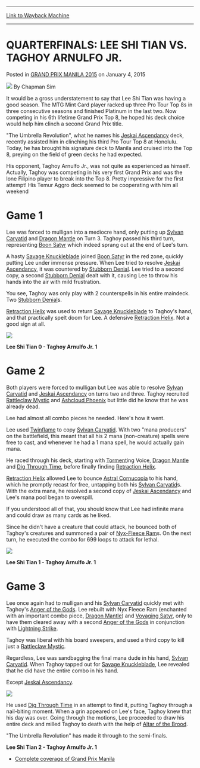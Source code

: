 
---
[Link to Wayback Machine](https://web.archive.org/web/20150911090418/http://magic.wizards.com/en/events/coverage/gpman15/quarterfinals-lee-shi-tian-vs-taghoy-arnulfo-jr-2015-01-04)

[_metadata_:author]:- "Chapman Sim"
[_metadata_:description]:- "It would be a gross understatement to say that Lee Shi Tian was having a good season. The MTG Mint Card player racked up three Pro Tour Top 8s in three consecutive seasons and finished Platinum in the last two. Now competing in his 6th lifetime Grand Prix Top 8, he hoped his deck choice would help him clinch a second Grand Prix title."
[_metadata_:generator]:- "Drupal 7 (http://drupal.org)"
[_metadata_:node]:- "325516"
[_metadata_:publish_date]:- "2015-01-04"
[_metadata_:source]:- "div-main-content"
[_metadata_:title]:- "QUARTERFINALS: LEE SHI TIAN VS. TAGHOY ARNULFO JR."
[_metadata_:wayback_capture_timestamp]:- "2015-09-11 09:04:18"
[_metadata_:wayback_raw_url]:- "https://web.archive.org/web/20150911090418id_/http://magic.wizards.com/en/events/coverage/gpman15/quarterfinals-lee-shi-tian-vs-taghoy-arnulfo-jr-2015-01-04"
[_metadata_:wayback_url]:- "http://magic.wizards.com/en/events/coverage/gpman15/quarterfinals-lee-shi-tian-vs-taghoy-arnulfo-jr-2015-01-04"
---


QUARTERFINALS: LEE SHI TIAN VS. TAGHOY ARNULFO JR.
==================================================



 Posted in [GRAND PRIX MANILA 2015](/en/events/coverage/gpman15)
 on January 4, 2015 






![](https://media.magic.wizards.com/styles/auth_small/public/images/person/chapman_icon_0.jpg)
By Chapman Sim










It would be a gross understatement to say that Lee Shi Tian was having a good season. The MTG Mint Card player racked up three Pro Tour Top 8s in three consecutive seasons and finished Platinum in the last two. Now competing in his 6th lifetime Grand Prix Top 8, he hoped his deck choice would help him clinch a second Grand Prix title.


"The Umbrella Revolution", what he names his [Jeskai Ascendancy](http://gatherer.wizards.com/Pages/Card/Details.aspx?name=Jeskai+Ascendancy) deck, recently assisted him in clinching his third Pro Tour Top 8 at Honolulu. Today, he has brought his signature deck to Manila and cruised into the Top 8, preying on the field of green decks he had expected.


His opponent, Taghoy Arnulfo Jr., was not quite as experienced as himself. Actually, Taghoy was competing in his very first Grand Prix and was the lone Filipino player to break into the Top 8. Pretty impressive for the first attempt! His Temur Aggro deck seemed to be cooperating with him all weekend


Game 1
======


Lee was forced to mulligan into a mediocre hand, only putting up [Sylvan Caryatid](http://gatherer.wizards.com/Pages/Card/Details.aspx?name=Sylvan+Caryatid) and [Dragon Mantle](http://gatherer.wizards.com/Pages/Card/Details.aspx?name=Dragon+Mantle) on Turn 3. Taghoy passed his third turn, representing [Boon Satyr](http://gatherer.wizards.com/Pages/Card/Details.aspx?name=Boon+Satyr) which indeed sprang out at the end of Lee's turn.


A hasty [Savage Knuckleblade](http://gatherer.wizards.com/Pages/Card/Details.aspx?name=Savage+Knuckleblade) joined [Boon Satyr](http://gatherer.wizards.com/Pages/Card/Details.aspx?name=Boon+Satyr) in the red zone, quickly putting Lee under immense pressure. When Lee tried to resolve [Jeskai Ascendancy](http://gatherer.wizards.com/Pages/Card/Details.aspx?name=Jeskai+Ascendancy), it was countered by [Stubborn Denial](http://gatherer.wizards.com/Pages/Card/Details.aspx?name=Stubborn+Denial). Lee tried to a second copy, a second [Stubborn Denial](http://gatherer.wizards.com/Pages/Card/Details.aspx?name=Stubborn+Denial) dealt with it, causing Lee to throw his hands into the air with mild frustration.


You see, Taghoy was only play with 2 counterspells in his entire maindeck. Two [Stubborn Denial](http://gatherer.wizards.com/Pages/Card/Details.aspx?name=Stubborn+Denial)s.


[Retraction Helix](http://gatherer.wizards.com/Pages/Card/Details.aspx?name=Retraction+Helix) was used to return [Savage Knuckleblade](http://gatherer.wizards.com/Pages/Card/Details.aspx?name=Savage+Knuckleblade) to Taghoy's hand, and that practically spelt doom for Lee. A defensive [Retraction Helix](http://gatherer.wizards.com/Pages/Card/Details.aspx?name=Retraction+Helix). Not a good sign at all.


![](https://media.wizards.com/2014/events/gpman15/QF-Taghoy.jpg)  



**Lee Shi Tian 0 - Taghoy Arnulfo Jr. 1**


Game 2
======


Both players were forced to mulligan but Lee was able to resolve [Sylvan Caryatid](http://gatherer.wizards.com/Pages/Card/Details.aspx?name=Sylvan+Caryatid) and [Jeskai Ascendancy](http://gatherer.wizards.com/Pages/Card/Details.aspx?name=Jeskai+Ascendancy) on turns two and three. Taghoy recruited [Rattleclaw Mystic](http://gatherer.wizards.com/Pages/Card/Details.aspx?name=Rattleclaw+Mystic) and [Ashcloud Phoenix](http://gatherer.wizards.com/Pages/Card/Details.aspx?name=Ashcloud+Phoenix) but little did he know that he was already dead.


Lee had almost all combo pieces he needed. Here's how it went.


Lee used [Twinflame](http://gatherer.wizards.com/Pages/Card/Details.aspx?name=Twinflame) to copy [Sylvan Caryatid](http://gatherer.wizards.com/Pages/Card/Details.aspx?name=Sylvan+Caryatid). With two "mana producers" on the battlefield, this meant that all his 2 mana (non-creature) spells were free to cast, and whenever he had a 1 mana spell, he would actually gain mana.


He raced through his deck, starting with [Torment](http://gatherer.wizards.com/Pages/Card/Details.aspx?name=Torment)ing Voice, [Dragon Mantle](http://gatherer.wizards.com/Pages/Card/Details.aspx?name=Dragon+Mantle) and [Dig Through Time](http://gatherer.wizards.com/Pages/Card/Details.aspx?name=Dig+Through+Time), before finally finding [Retraction Helix](http://gatherer.wizards.com/Pages/Card/Details.aspx?name=Retraction+Helix).


[Retraction Helix](http://gatherer.wizards.com/Pages/Card/Details.aspx?name=Retraction+Helix) allowed Lee to bounce [Astral Cornucopia](http://gatherer.wizards.com/Pages/Card/Details.aspx?name=Astral+Cornucopia) to his hand, which he promptly recast for free, untapping both his [Sylvan Caryatid](http://gatherer.wizards.com/Pages/Card/Details.aspx?name=Sylvan+Caryatid)s. With the extra mana, he resolved a second copy of [Jeskai Ascendancy](http://gatherer.wizards.com/Pages/Card/Details.aspx?name=Jeskai+Ascendancy) and Lee's mana pool began to overspill.


If you understood all of that, you should know that Lee had infinite mana and could draw as many cards as he liked.


Since he didn't have a creature that could attack, he bounced both of Taghoy's creatures and summoned a pair of [Nyx-Fleece Ram](http://gatherer.wizards.com/Pages/Card/Details.aspx?name=Nyx-Fleece+Ram)s. On the next turn, he executed the combo for 699 loops to attack for lethal.


![](https://media.wizards.com/2014/events/gpman15/QF-Lee-Shi-Tian.jpg)  



**Lee Shi Tian 1 - Taghoy Arnulfo Jr. 1**


Game 3
======


Lee once again had to mulligan and his [Sylvan Caryatid](http://gatherer.wizards.com/Pages/Card/Details.aspx?name=Sylvan+Caryatid) quickly met with Taghoy's [Anger of the Gods](http://gatherer.wizards.com/Pages/Card/Details.aspx?name=Anger+of+the+Gods). Lee rebuilt with Nyx Fleece Ram (enchanted with an important combo piece, [Dragon Mantle](http://gatherer.wizards.com/Pages/Card/Details.aspx?name=Dragon+Mantle)) and [Voyaging Satyr](http://gatherer.wizards.com/Pages/Card/Details.aspx?name=Voyaging+Satyr), only to have them cleared away with a second [Anger of the Gods](http://gatherer.wizards.com/Pages/Card/Details.aspx?name=Anger+of+the+Gods) in conjunction with [Lightning Strike](http://gatherer.wizards.com/Pages/Card/Details.aspx?name=Lightning+Strike).


Taghoy was liberal with his board sweepers, and used a third copy to kill just a [Rattleclaw Mystic](http://gatherer.wizards.com/Pages/Card/Details.aspx?name=Rattleclaw+Mystic).


Regardless, Lee was sandbagging the final mana dude in his hand, [Sylvan Caryatid](http://gatherer.wizards.com/Pages/Card/Details.aspx?name=Sylvan+Caryatid). When Taghoy tapped out for [Savage Knuckleblade](http://gatherer.wizards.com/Pages/Card/Details.aspx?name=Savage+Knuckleblade), Lee revealed that he did have the entire combo in his hand.


Except [Jeskai Ascendancy](http://gatherer.wizards.com/Pages/Card/Details.aspx?name=Jeskai+Ascendancy).


![](http://gatherer.wizards.com/Handlers/Image.ashx?multiverseid=386571&type=card)


He used [Dig Through Time](http://gatherer.wizards.com/Pages/Card/Details.aspx?name=Dig+Through+Time) in an attempt to find it, putting Taghoy through a nail-biting moment. When a grin appeared on Lee's face, Taghoy knew that his day was over. Going through the motions, Lee proceeded to draw his entire deck and milled Taghoy to death with the help of [Altar of the Brood](http://gatherer.wizards.com/Pages/Card/Details.aspx?name=Altar+of+the+Brood).


"The Umbrella Revolution" has made it through to the semi-finals.


**Lee Shi Tian 2 - Taghoy Arnulfo Jr. 1**



* [Complete coverage of Grand Prix Manila](/node/324921)

 




